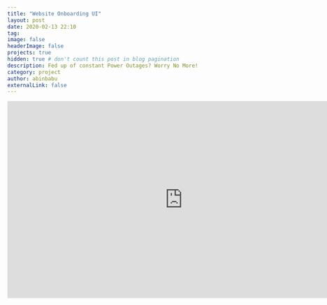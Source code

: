 ```yaml
---
title: "Website Onboarding UI"
layout: post
date: 2020-02-13 22:10
tag:
image: false
headerImage: false
projects: true
hidden: true # don't count this post in blog pagination
description: Fed up of constant Power Outages? Worry No More!
category: project
author: abinbabu
externalLink: false
---
```

<iframe style="border: 1px solid rgba(0, 0, 0, 0.1);" width="800" height="450" src="https://www.figma.com/embed?embed_host=share&url=https%3A%2F%2Fwww.figma.com%2Ffile%2FY7hKEKYkLkBGz33E9WuFIj%2Fonboarding-ui-website-Copy" allowfullscreen></iframe>
